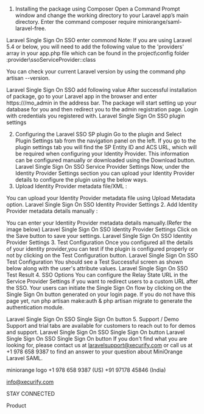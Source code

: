 1. Installing the package using Composer
Open a Command Prompt window and change the working directory to your Laravel app’s main directory.
Enter the command composer require miniorange/saml-laravel-free.

Laravel Single Sign On SSO enter commond
Note: If you are using Laravel 5.4 or below, you will need to add the following value to the 'providers' array in your app.php file which can be found in the project\config folder :provider\ssoServiceProvider::class

You can check your current Laravel version by using the command php artisan --version.

Laravel Single Sign On SSO add following value
After successful installation of package, go to your Laravel app in the browser and enter https://<your-host>/mo_admin in the address bar.
The package will start setting up your database for you and then redirect you to the admin registration page.
Login with credentials you registered with.
Laravel Single Sign On SSO plugin settings

2. Configuring the Laravel SSO SP plugin
Go to the plugin and Select Plugin Settings tab from the navigation panel on the left.
If you go to the plugin settings tab you will find the SP Entity ID and ACS URL, which will be required when configuring your Identity Provider. This information can be configured manually or downloaded using the Download button.
Laravel Single Sign On SSO Service Provider Settings
Now, under the Identity Provider Settings section you can upload your Identity Provider details to configure the plugin using the below ways.
1. Upload Identity Provider metadata file/XML :

You can upload your Identity Provider metadata file using Upload Metadata option.
Laravel Single Sign On SSO Identity Provider Settings
2. Add Identity Provider metadata details manually :

You can enter your Identiity Provider metadata details manually.(Refer the image below)
Laravel Single Sign On SSO Identity Provider Settings
Click on the Save button to save your settings.
Laravel Single Sign On SSO Identity Provider Settings
3. Test Configuration
Once you configured all the details of your identity provider,you can test if the plugin is configured properly or not by clicking on the Test Configuration button.
Laravel Single Sign On SSO Test Configuration
You should see a Test Successful screen as shown below along with the user's attribute values.
Laravel Single Sign On SSO Test Result
4. SSO Options
You can configure the Relay State URL in the Service Provider Settings if you want to redirect users to a custom URL after the SSO.
Your users can initiate the Single Sign On flow by clicking on the Single Sign On button generated on your login page. If you do not have this page yet, run php artisan make:auth & php artisan migrate to generate the authentication module.

Laravel Single Sign On SSO Single Sign On button
5. Support / Demo
Support and trial tabs are available for customers to reach out to for demos and support.
Laravel Single Sign On SSO Single Sign On button Laravel Single Sign On SSO Single Sign On button
If you don't find what you are looking for, please contact us at laravelsupport@xecurify.com or call us at +1 978 658 9387 to find an answer to your question about MiniOrange Laravel SAML.

miniorange logo
+1 978 658 9387 (US)
+91 97178 45846 (India)

info@xecurify.com

STAY CONNECTED
   
Product